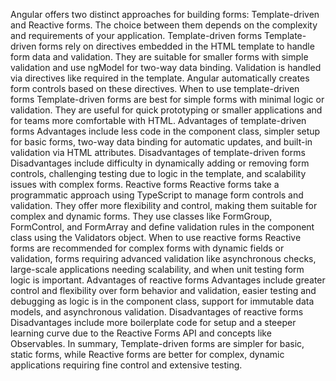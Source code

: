 Angular offers two distinct approaches for building forms: Template-driven and Reactive forms. The choice between them depends on the complexity and requirements of your application. 
Template-driven forms
Template-driven forms rely on directives embedded in the HTML template to handle form data and validation. They are suitable for smaller forms with simple validation and use ngModel for two-way data binding. Validation is handled via directives like required in the template. Angular automatically creates form controls based on these directives. 
When to use template-driven forms
Template-driven forms are best for simple forms with minimal logic or validation. They are useful for quick prototyping or smaller applications and for teams more comfortable with HTML. 
Advantages of template-driven forms
Advantages include less code in the component class, simpler setup for basic forms, two-way data binding for automatic updates, and built-in validation via HTML attributes. 
Disadvantages of template-driven forms
Disadvantages include difficulty in dynamically adding or removing form controls, challenging testing due to logic in the template, and scalability issues with complex forms. 
Reactive forms
Reactive forms take a programmatic approach using TypeScript to manage form controls and validation. They offer more flexibility and control, making them suitable for complex and dynamic forms. They use classes like FormGroup, FormControl, and FormArray and define validation rules in the component class using the Validators object. 
When to use reactive forms
Reactive forms are recommended for complex forms with dynamic fields or validation, forms requiring advanced validation like asynchronous checks, large-scale applications needing scalability, and when unit testing form logic is important. 
Advantages of reactive forms
Advantages include greater control and flexibility over form behavior and validation, easier testing and debugging as logic is in the component class, support for immutable data models, and asynchronous validation. 
Disadvantages of reactive forms
Disadvantages include more boilerplate code for setup and a steeper learning curve due to the Reactive Forms API and concepts like Observables. 
In summary, Template-driven forms are simpler for basic, static forms, while Reactive forms are better for complex, dynamic applications requiring fine control and extensive testing.

